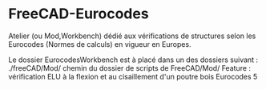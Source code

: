 FreeCAD-Eurocodes
=================

Atelier (ou Mod,Workbench) dédié aux vérifications de structures selon les Eurocodes (Normes de calculs) en vigueur en Europes.

Le dossier EurocodesWorkbench est à placé dans un des dossiers suivant :
./freeCAD/Mod/
chemin du dossier de scripts de FreeCAD/Mod/
Feature : vérification ELU à la flexion et au cisaillement d'un poutre bois Eurocodes 5

